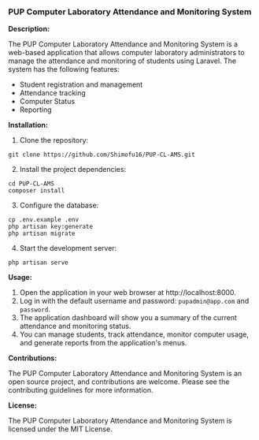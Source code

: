 ### PUP Computer Laboratory Attendance and Monitoring System

**Description:**

The PUP Computer Laboratory Attendance and Monitoring System is a web-based application that allows computer laboratory administrators to manage the attendance and monitoring of students using Laravel. The system has the following features:

* Student registration and management
* Attendance tracking
* Computer Status
* Reporting

**Installation:**

1. Clone the repository:

```
git clone https://github.com/Shimofu16/PUP-CL-AMS.git
```

2. Install the project dependencies:

```
cd PUP-CL-AMS
composer install
```

3. Configure the database:

```
cp .env.example .env
php artisan key:generate
php artisan migrate
```

4. Start the development server:

```
php artisan serve
```

**Usage:**

1. Open the application in your web browser at http://localhost:8000.
2. Log in with the default username and password: `pupadmin@app.com` and `password`.
3. The application dashboard will show you a summary of the current attendance and monitoring status.
4. You can manage students, track attendance, monitor computer usage, and generate reports from the application's menus.

**Contributions:**

The PUP Computer Laboratory Attendance and Monitoring System is an open source project, and contributions are welcome. Please see the contributing guidelines for more information.

**License:**

The PUP Computer Laboratory Attendance and Monitoring System is licensed under the MIT License.
